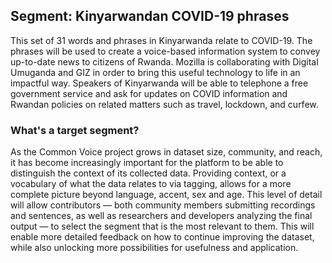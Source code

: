 ## Segment: Kinyarwandan COVID-19 phrases

This set of 31 words and phrases in Kinyarwanda relate to COVID-19. The phrases will be used to create a voice-based information system to convey up-to-date news to citizens of Rwanda. Mozilla is collaborating with Digital Umuganda and GIZ in order to bring this useful technology to life in an impactful way. Speakers of Kinyarwanda will be able to telephone a free government service and ask for updates on COVID information and Rwandan policies on related matters such as travel, lockdown, and curfew.

### What's a target segment?

As the Common Voice project grows in dataset size, community, and reach, it has become increasingly important for the platform to be able to distinguish the context of its collected data. Providing context, or a vocabulary of what the data relates to via tagging, allows for a more complete picture beyond language, accent, sex and age. This level of detail will allow contributors — both community members submitting recordings and sentences, as well as researchers and developers analyzing the final output — to select the segment that is the most relevant to them. This will enable more detailed feedback on how to continue improving the dataset, while also unlocking more possibilities for usefulness and application.
